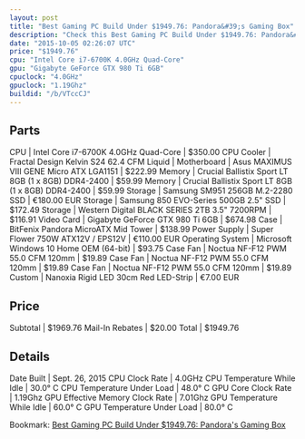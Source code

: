 ```yaml
---
layout: post
title: "Best Gaming PC Build Under $1949.76: Pandora&#39;s Gaming Box"
description: "Check this Best Gaming PC Build Under $1949.76: Pandora&#39;s Gaming Box. CPU: Intel Core i7-6700K 4.0GHz Quad-Core, CPU Cooler: Fractal Design Kelvin S24 62.4 CFM Liquid,"
date: "2015-10-05 02:26:07 UTC"
price: "$1949.76"
cpu: "Intel Core i7-6700K 4.0GHz Quad-Core"
gpu: "Gigabyte GeForce GTX 980 Ti 6GB"
cpuclock: "4.0GHz"
gpuclock: "1.19Ghz"
buildid: "/b/VTccCJ"
---
```


## Parts

CPU | Intel Core i7-6700K 4.0GHz Quad-Core | $350.00
CPU Cooler | Fractal Design Kelvin S24 62.4 CFM Liquid | 
Motherboard | Asus MAXIMUS VIII GENE Micro ATX LGA1151 | $222.99
Memory | Crucial Ballistix Sport LT 8GB (1 x 8GB) DDR4-2400 | $59.99
Memory | Crucial Ballistix Sport LT 8GB (1 x 8GB) DDR4-2400 | $59.99
Storage | Samsung SM951 256GB M.2-2280 SSD | €180.00 EUR
Storage | Samsung 850 EVO-Series 500GB 2.5" SSD | $172.49
Storage | Western Digital BLACK SERIES 2TB 3.5" 7200RPM | $116.91
Video Card | Gigabyte GeForce GTX 980 Ti 6GB | $674.98
Case | BitFenix Pandora MicroATX Mid Tower | $138.99
Power Supply | Super Flower 750W ATX12V / EPS12V | €110.00 EUR
Operating System | Microsoft Windows 10 Home OEM (64-bit) | $93.75
Case Fan | Noctua NF-F12 PWM 55.0 CFM 120mm | $19.89
Case Fan | Noctua NF-F12 PWM 55.0 CFM 120mm | $19.89
Case Fan | Noctua NF-F12 PWM 55.0 CFM 120mm | $19.89
Custom | Nanoxia Rigid LED 30cm Red LED-Strip | €7.00 EUR

## Price

Subtotal | $1969.76
Mail-In Rebates | $20.00
Total | $1949.76

## Details

Date Built | Sept. 26, 2015
CPU Clock Rate | 4.0GHz
CPU Temperature While Idle | 30.0° C
CPU Temperature Under Load | 48.0° C
GPU Core Clock Rate | 1.19Ghz
GPU Effective Memory Clock Rate | 7.01Ghz
GPU Temperature While Idle | 60.0° C
GPU Temperature Under Load | 80.0° C

Bookmark: [Best Gaming PC Build Under $1949.76: Pandora&#39;s Gaming Box](http://pcbuilders.github.io/2015/10/05/best-gaming-pc-build-under-1949-dollars-dot-76-pandoras-gaming-box/)
